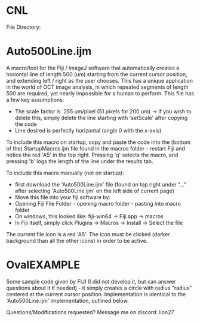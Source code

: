 # CNL

File Directory:

# Auto500Line.ijm 
A macro/tool for the Fiji / imageJ software that automatically creates a horiontal line of length 500 (um) starting from the current cursor position, and extending left / right as the user chooses. This has a unique application in the world of OCT image analysis, in which repeated segments of length 500 are required, yet nearly impossible for a human to perform. 
This file has a few key assumptions:
* The scale factor is .255 um/pixel (51 pixels for 200 um) -> if you wish to delete this, simply delete the line starting with 'setScale' after copying the code
* Line desired is perfectly horizontal (angle 0 with the x-axis)

To include this macro on startup, copy and paste the code into the (bottom of the) StartupMacros.ijm file found in the macros folder - restart Fiji and notice the red 'A5' in the top right. Pressing 'q' selects the macro, and pressing 'b' logs the length of the line under the results tab. 


To include this macro manually (not on startup):  
* first download the 'Auto500Line.ijm' file (found on top right under "..." after selecting 'Auto500Line.ijm' on the left side of current page)
* Move this file into your fiji software by:
* Opening Fiji File Folder - opening macro folder - pasting into macro folder
* On windows, this looked like: fiji-win64 -> Fiji.app -> macros
* In Fiji itself, simply click Plugins -> Macros -> Install -> Select the file


The current file icon is a red 'A5'. The icon must be clicked (darker background than all the other icons) in order to be active. 

# OvalEXAMPLE 
Some sample code given by FIJI (I did not develop it, but can answer questions about it if needed) - it simply creates a circle with radius "radius" centered at the current cursor position. Implementation is identical to the 'Auto500Line.ijm' implementation, outlined below.


Questions/Modifications requested?
Message me on discord: lion27
